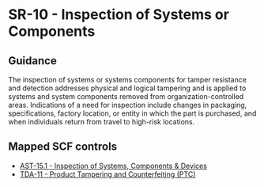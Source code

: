 # SR-10 - Inspection of Systems or Components
## Guidance
The inspection of systems or systems components for tamper resistance and detection addresses physical and logical tampering and is applied to systems and system components removed from organization-controlled areas. Indications of a need for inspection include changes in packaging, specifications, factory location, or entity in which the part is purchased, and when individuals return from travel to high-risk locations.
## Mapped SCF controls
- [AST-15.1 - Inspection of Systems, Components & Devices](../scf/ast-151-inspectionofsystems,components&devices.md)
- [TDA-11 - Product Tampering and Counterfeiting (PTC)](../scf/tda-11-producttamperingandcounterfeiting(ptc).md)